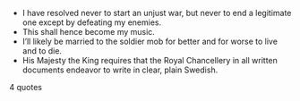  - I have resolved never to start an unjust war, but never to end a legitimate one except by defeating my enemies.
 - This shall hence become my music.
 - I’ll likely be married to the soldier mob for better and for worse to live and to die.
 - His Majesty the King requires that the Royal Chancellery in all written documents endeavor to write in clear, plain Swedish.

4 quotes